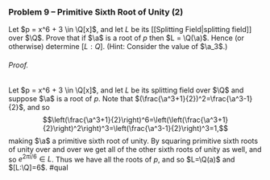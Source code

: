 ### Problem 9 – Primitive Sixth Root of Unity (2)
Let $p = x^6 + 3 \in \Q[x]$, and let $L$ be its [[Splitting Field|splitting field]] over $\Q$. Prove that if $\a$ is a root of $p$ then $L = \Q(\a)$. Hence (or otherwise) determine $[L : Q]$. (Hint: Consider the value of  $\a_3$.)

###### *Proof*.
Let $p = x^6 + 3 \in \Q[x]$, and let $L$ be its splitting field over $\Q$ and suppose $\a$ is a root of $p$. Note that $(\frac{\a^3+1}{2})^2=\frac{\a^3-1}{2}$, and so $$\left(\frac{\a^3+1}{2}\right)^6=\left(\left(\frac{\a^3+1}{2}\right)^2\right)^3=\left(\frac{\a^3-1}{2}\right)^3=1,$$making $\a$ a primitive sixth root of unity. By squaring primitive sixth roots of unity over and over we get all of the other sixth roots of unity as well, and so $e^{2\pi i/6}\in L$. Thus we have all the roots of $p$, and so $L=\Q(a)$ and $[L:\Q]=6$.
#qual